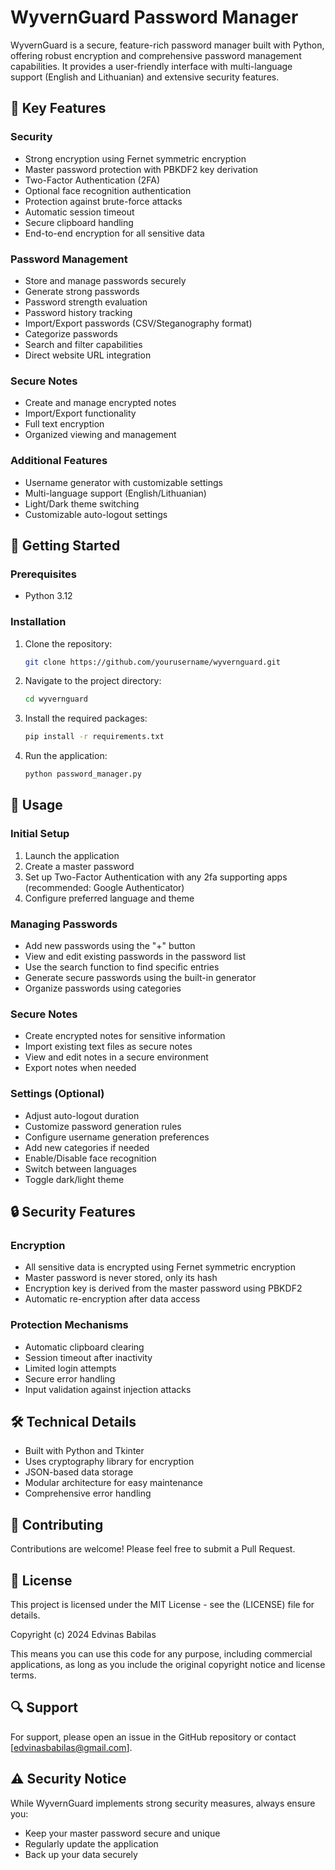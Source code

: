 # WyvernGuard Password Manager

WyvernGuard is a secure, feature-rich password manager built with Python, offering robust encryption and comprehensive password management capabilities. It provides a user-friendly interface with multi-language support (English and Lithuanian) and extensive security features.

## 🔑 Key Features

### Security
- Strong encryption using Fernet symmetric encryption
- Master password protection with PBKDF2 key derivation
- Two-Factor Authentication (2FA)
- Optional face recognition authentication
- Protection against brute-force attacks
- Automatic session timeout
- Secure clipboard handling
- End-to-end encryption for all sensitive data

### Password Management
- Store and manage passwords securely
- Generate strong passwords
- Password strength evaluation
- Password history tracking
- Import/Export passwords (CSV/Steganography format)
- Categorize passwords
- Search and filter capabilities
- Direct website URL integration

### Secure Notes
- Create and manage encrypted notes
- Import/Export functionality
- Full text encryption
- Organized viewing and management

### Additional Features
- Username generator with customizable settings
- Multi-language support (English/Lithuanian)
- Light/Dark theme switching
- Customizable auto-logout settings

## 🚀 Getting Started

### Prerequisites
- Python 3.12


### Installation
1. Clone the repository:
   ```bash
   git clone https://github.com/yourusername/wyvernguard.git
   ```
2. Navigate to the project directory:
   ```bash
   cd wyvernguard
   ```
3. Install the required packages:
   ```bash
   pip install -r requirements.txt
   ```
4. Run the application:
   ```bash
   python password_manager.py
   ```

## 📖 Usage

### Initial Setup
1. Launch the application
2. Create a master password
3. Set up Two-Factor Authentication with any 2fa supporting apps (recommended: Google Authenticator)
4. Configure preferred language and theme

### Managing Passwords
- Add new passwords using the "+" button
- View and edit existing passwords in the password list
- Use the search function to find specific entries
- Generate secure passwords using the built-in generator
- Organize passwords using categories

### Secure Notes
- Create encrypted notes for sensitive information
- Import existing text files as secure notes
- View and edit notes in a secure environment
- Export notes when needed

### Settings (Optional)
- Adjust auto-logout duration
- Customize password generation rules
- Configure username generation preferences
- Add new categories if needed
- Enable/Disable face recognition
- Switch between languages
- Toggle dark/light theme

## 🔒 Security Features

### Encryption
- All sensitive data is encrypted using Fernet symmetric encryption
- Master password is never stored, only its hash
- Encryption key is derived from the master password using PBKDF2
- Automatic re-encryption after data access

### Protection Mechanisms
- Automatic clipboard clearing
- Session timeout after inactivity
- Limited login attempts
- Secure error handling
- Input validation against injection attacks

## 🛠️ Technical Details

- Built with Python and Tkinter
- Uses cryptography library for encryption
- JSON-based data storage
- Modular architecture for easy maintenance
- Comprehensive error handling

## 🤝 Contributing

Contributions are welcome! Please feel free to submit a Pull Request.

## 📝 License

This project is licensed under the MIT License - see the (LICENSE) file for details.

Copyright (c) 2024 Edvinas Babilas

This means you can use this code for any purpose, including commercial applications, as long as you include the original copyright notice and license terms.

## 🔍 Support

For support, please open an issue in the GitHub repository or contact [edvinasbabilas@gmail.com].

## ⚠️ Security Notice

While WyvernGuard implements strong security measures, always ensure you:
- Keep your master password secure and unique
- Regularly update the application
- Back up your data securely